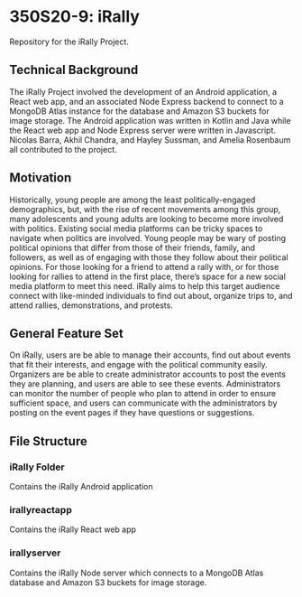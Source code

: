 # 350S20-9: iRally
Repository for the iRally Project.

## Technical Background
The iRally Project involved the development of an Android application, a React web app, and an associated Node Express backend to connect to a MongoDB Atlas instance for the database and Amazon S3 buckets for image storage. The Android application was written in Kotlin and Java while the React web app and Node Express server were written in Javascript. Nicolas Barra, Akhil Chandra, and Hayley Sussman, and Amelia Rosenbaum all contributed to the project.

## Motivation
Historically, young people are among the least politically-engaged demographics, but, with the rise of recent movements among this group, many adolescents and young adults are looking to become more involved with politics. Existing social media platforms can be tricky spaces to navigate when politics are involved. Young people may be wary of posting political opinions that differ from those of their friends, family, and followers, as well as of engaging with those they follow about their political opinions. For those looking for a friend to attend a rally with, or for those looking for rallies to attend in the first place, there’s space for a new social media platform to meet this need. iRally aims to help this target audience connect with like-minded individuals to find out about, organize trips to, and attend rallies, demonstrations, and protests. 

## General Feature Set
On iRally, users are be able to manage their accounts, find out about events that fit their interests, and engage with the political community easily. Organizers are be able to create administrator accounts to post the events they are planning, and users are able to see these events. Administrators can monitor the number of people who plan to attend in order to ensure sufficient space, and users can communicate with the administrators by posting on the event pages if they have questions or suggestions.

## File Structure
### iRally Folder
Contains the iRally Android application
### irallyreactapp
Contains the iRally React web app
### irallyserver
Contains the iRally Node server which connects to a MongoDB Atlas database and Amazon S3 buckets for image storage.
